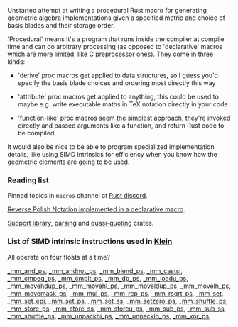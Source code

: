 Unstarted attempt at writing a procedural Rust macro for generating geometric algebra implementations given a specified metric and choice of basis blades and their storage order.

'Procedural' means it's a program that runs inside the compiler at compile time and can do arbitrary processing (as opposed to 'declarative' macros which are more limited, like C preprocessor ones). They come in three kinds:

* 'derive' proc macros get applied to data structures, so I guess you'd specify the basis blade choices and ordering most directly this way

* 'attribute' proc macros get applied to anything, this could be used to maybe e.g. write executable maths in TeX notation directly in your code

* 'function-like' proc macros seem the simplest approach, they're invoked directly and passed arguments like a function, and return Rust code to be compiled

It would also be nice to be able to program specialized implementation details, like using SIMD intrinsics for efficiency when you know how the geometric elements are going to be used.

### Reading list

Pinned topics in `macros` channel at [Rust discord](https://discord.gg/4e9qXV).

[Reverse Polish Notation implemented in a declarative macro](https://rreverser.com/writing-complex-macros-in-rust/).

[Support library](https://doc.rust-lang.org/proc_macro/), [parsing](https://github.com/dtolnay/syn) and [quasi-quoting](https://docs.rs/quote/0.6.13/quote/) crates.

### List of SIMD intrinsic instructions used in [Klein](https://www.jeremyong.com/klein/) 

All operate on four floats at a time?

[_mm_and_ps](https://software.intel.com/sites/landingpage/IntrinsicsGuide/#text=_mm_and_ps&expand=5197), 
[_mm_andnot_ps](https://software.intel.com/sites/landingpage/IntrinsicsGuide/#text=_mm_andnot_ps&expand=5197), 
[_mm_blend_ps](https://software.intel.com/sites/landingpage/IntrinsicsGuide/#text=_mm_blend_ps&expand=5197), 
[_mm_castsi](https://software.intel.com/sites/landingpage/IntrinsicsGuide/#text=_mm_castsi&expand=5197), 
[_mm_cmpeq_ps](https://software.intel.com/sites/landingpage/IntrinsicsGuide/#text=_mm_cmpeq_ps&expand=5197), 
[_mm_cmplt_ps](https://software.intel.com/sites/landingpage/IntrinsicsGuide/#text=_mm_cmplt_ps&expand=5197), 
[_mm_dp_ps](https://software.intel.com/sites/landingpage/IntrinsicsGuide/#text=_mm_dp_ps&expand=5197), 
[_mm_loadu_ps](https://software.intel.com/sites/landingpage/IntrinsicsGuide/#text=_mm_loadu_ps&expand=5197), 
[_mm_movehdup_ps](https://software.intel.com/sites/landingpage/IntrinsicsGuide/#text=_mm_movehdup_ps&expand=5197), 
[_mm_movehl_ps](https://software.intel.com/sites/landingpage/IntrinsicsGuide/#text=_mm_movehl_ps&expand=5197), 
[_mm_moveldup_ps](https://software.intel.com/sites/landingpage/IntrinsicsGuide/#text=_mm_moveldup_ps&expand=5197), 
[_mm_movelh_ps](https://software.intel.com/sites/landingpage/IntrinsicsGuide/#text=_mm_movelh_ps&expand=5197), 
[_mm_movemask_ps](https://software.intel.com/sites/landingpage/IntrinsicsGuide/#text=_mm_movemask_ps&expand=5197), 
[_mm_mul_ps](https://software.intel.com/sites/landingpage/IntrinsicsGuide/#text=_mm_mul_ps&expand=5197), 
[_mm_rcp_ps](https://software.intel.com/sites/landingpage/IntrinsicsGuide/#text=_mm_rcp_ps&expand=5197), 
[_mm_rsqrt_ps](https://software.intel.com/sites/landingpage/IntrinsicsGuide/#text=_mm_rsqrt_ps&expand=5197), 
[_mm_set](https://software.intel.com/sites/landingpage/IntrinsicsGuide/#text=_mm_set&expand=5197), 
[_mm_set_epi](https://software.intel.com/sites/landingpage/IntrinsicsGuide/#text=_mm_set_epi&expand=5197), 
[_mm_set_ps](https://software.intel.com/sites/landingpage/IntrinsicsGuide/#text=_mm_set_ps&expand=5197), 
[_mm_set_ss](https://software.intel.com/sites/landingpage/IntrinsicsGuide/#text=_mm_set_ss&expand=5197), 
[_mm_setzero_ps](https://software.intel.com/sites/landingpage/IntrinsicsGuide/#text=_mm_setzero_ps&expand=5197), 
[_mm_shuffle_ps](https://software.intel.com/sites/landingpage/IntrinsicsGuide/#text=_mm_shuffle_ps&expand=5197), 
[_mm_store_ps](https://software.intel.com/sites/landingpage/IntrinsicsGuide/#text=_mm_store_ps&expand=5197), 
[_mm_store_ss](https://software.intel.com/sites/landingpage/IntrinsicsGuide/#text=_mm_store_ss&expand=5197), 
[_mm_storeu_ps](https://software.intel.com/sites/landingpage/IntrinsicsGuide/#text=_mm_storeu_ps&expand=5197), 
[_mm_sub_ps](https://software.intel.com/sites/landingpage/IntrinsicsGuide/#text=_mm_sub_ps&expand=5197), 
[_mm_sub_ss](https://software.intel.com/sites/landingpage/IntrinsicsGuide/#text=_mm_sub_ss&expand=5197), 
[_mm_shuffle_ps](https://software.intel.com/sites/landingpage/IntrinsicsGuide/#text=_mm_shuffle_ps&expand=5197), 
[_mm_unpackhi_ps](https://software.intel.com/sites/landingpage/IntrinsicsGuide/#text=_mm_unpackhi_ps&expand=5197), 
[_mm_unpacklo_ps](https://software.intel.com/sites/landingpage/IntrinsicsGuide/#text=_mm_unpacklo_ps&expand=5197), 
[_mm_xor_ps](https://software.intel.com/sites/landingpage/IntrinsicsGuide/#text=_mm_xor_ps&expand=5197),
